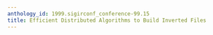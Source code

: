 ```yaml
---
anthology_id: 1999.sigirconf_conference-99.15
title: Efficient Distributed Algorithms to Build Inverted Files
---
```

